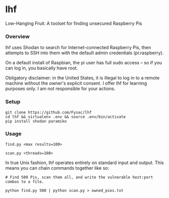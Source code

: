 # lhf

Low-Hanging Fruit: A toolset for finding unsecured Raspberry Pis

### Overview

lhf uses Shodan to search for Internet-connected Raspberry Pis, then attempts to SSH into them with the default admin credentials (pi:raspberry).

On a default install of Raspbian, the pi user has full sudo access – so if you can log in, you basically have root.

Obligatory disclaimer: in the United States, it is illegal to log in to a remote machine without the owner's explicit consent. I offer lhf for learning purposes only. I am not responsible for your actions.

### Setup
    git clone https://github.com/Fysac/lhf
    cd lhf && virtualenv .env && source .env/bin/activate
    pip install shodan paramiko

### Usage

`find.py <max results=100>`

`scan.py <threads=100>`

In true Unix fashion, lhf operates entirely on standard input and output. This means you can chain commands together like so:

    # Find 500 Pis, scan them all, and write the vulnerable host:port combos to a file.

    python find.py 500 | python scan.py > owned_pies.txt
